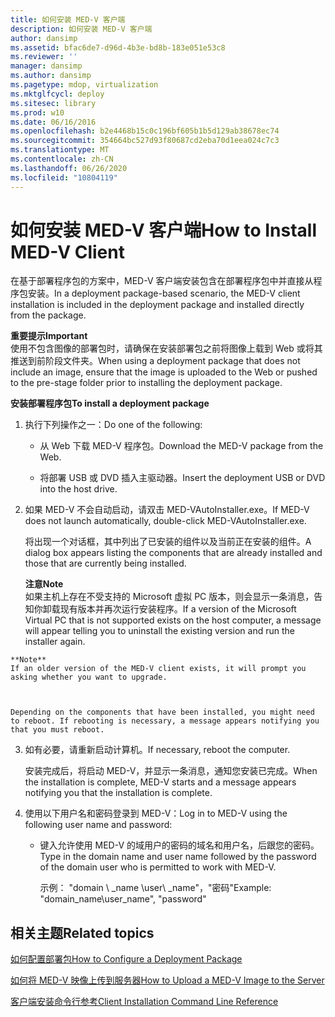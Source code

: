 ```yaml
---
title: 如何安装 MED-V 客户端
description: 如何安装 MED-V 客户端
author: dansimp
ms.assetid: bfac6de7-d96d-4b3e-bd8b-183e051e53c8
ms.reviewer: ''
manager: dansimp
ms.author: dansimp
ms.pagetype: mdop, virtualization
ms.mktglfcycl: deploy
ms.sitesec: library
ms.prod: w10
ms.date: 06/16/2016
ms.openlocfilehash: b2e4468b15c0c196bf605b1b5d129ab38678ec74
ms.sourcegitcommit: 354664bc527d93f80687cd2eba70d1eea024c7c3
ms.translationtype: MT
ms.contentlocale: zh-CN
ms.lasthandoff: 06/26/2020
ms.locfileid: "10804119"
---
```

# <span data-ttu-id="8121b-103">如何安装 MED-V 客户端</span><span class="sxs-lookup"><span data-stu-id="8121b-103">How to Install MED-V Client</span></span>


<span data-ttu-id="8121b-104">在基于部署程序包的方案中，MED-V 客户端安装包含在部署程序包中并直接从程序包安装。</span><span class="sxs-lookup"><span data-stu-id="8121b-104">In a deployment package-based scenario, the MED-V client installation is included in the deployment package and installed directly from the package.</span></span>

**<span data-ttu-id="8121b-105">重要提示</span><span class="sxs-lookup"><span data-stu-id="8121b-105">Important</span></span>**  
<span data-ttu-id="8121b-106">使用不包含图像的部署包时，请确保在安装部署包之前将图像上载到 Web 或将其推送到前阶段文件夹。</span><span class="sxs-lookup"><span data-stu-id="8121b-106">When using a deployment package that does not include an image, ensure that the image is uploaded to the Web or pushed to the pre-stage folder prior to installing the deployment package.</span></span>



**<span data-ttu-id="8121b-107">安装部署程序包</span><span class="sxs-lookup"><span data-stu-id="8121b-107">To install a deployment package</span></span>**

1.  <span data-ttu-id="8121b-108">执行下列操作之一：</span><span class="sxs-lookup"><span data-stu-id="8121b-108">Do one of the following:</span></span>

    -   <span data-ttu-id="8121b-109">从 Web 下载 MED-V 程序包。</span><span class="sxs-lookup"><span data-stu-id="8121b-109">Download the MED-V package from the Web.</span></span>

    -   <span data-ttu-id="8121b-110">将部署 USB 或 DVD 插入主驱动器。</span><span class="sxs-lookup"><span data-stu-id="8121b-110">Insert the deployment USB or DVD into the host drive.</span></span>

2.  <span data-ttu-id="8121b-111">如果 MED-V 不会自动启动，请双击 MED-VAutoInstaller.exe。</span><span class="sxs-lookup"><span data-stu-id="8121b-111">If MED-V does not launch automatically, double-click MED-VAutoInstaller.exe.</span></span>

    <span data-ttu-id="8121b-112">将出现一个对话框，其中列出了已安装的组件以及当前正在安装的组件。</span><span class="sxs-lookup"><span data-stu-id="8121b-112">A dialog box appears listing the components that are already installed and those that are currently being installed.</span></span>

    **<span data-ttu-id="8121b-113">注意</span><span class="sxs-lookup"><span data-stu-id="8121b-113">Note</span></span>**  
    <span data-ttu-id="8121b-114">如果主机上存在不受支持的 Microsoft 虚拟 PC 版本，则会显示一条消息，告知你卸载现有版本并再次运行安装程序。</span><span class="sxs-lookup"><span data-stu-id="8121b-114">If a version of the Microsoft Virtual PC that is not supported exists on the host computer, a message will appear telling you to uninstall the existing version and run the installer again.</span></span>



~~~
**Note**  
If an older version of the MED-V client exists, it will prompt you asking whether you want to upgrade.



Depending on the components that have been installed, you might need to reboot. If rebooting is necessary, a message appears notifying you that you must reboot.
~~~

3. <span data-ttu-id="8121b-115">如有必要，请重新启动计算机。</span><span class="sxs-lookup"><span data-stu-id="8121b-115">If necessary, reboot the computer.</span></span>

   <span data-ttu-id="8121b-116">安装完成后，将启动 MED-V，并显示一条消息，通知您安装已完成。</span><span class="sxs-lookup"><span data-stu-id="8121b-116">When the installation is complete, MED-V starts and a message appears notifying you that the installation is complete.</span></span>

4. <span data-ttu-id="8121b-117">使用以下用户名和密码登录到 MED-V：</span><span class="sxs-lookup"><span data-stu-id="8121b-117">Log in to MED-V using the following user name and password:</span></span>

   -   <span data-ttu-id="8121b-118">键入允许使用 MED-V 的域用户的密码的域名和用户名，后跟您的密码。</span><span class="sxs-lookup"><span data-stu-id="8121b-118">Type in the domain name and user name followed by the password of the domain user who is permitted to work with MED-V.</span></span>

       <span data-ttu-id="8121b-119">示例： "domain \ _name \\user\ _name"，"密码"</span><span class="sxs-lookup"><span data-stu-id="8121b-119">Example: "domain\_name\\user\_name", "password"</span></span>

## <span data-ttu-id="8121b-120">相关主题</span><span class="sxs-lookup"><span data-stu-id="8121b-120">Related topics</span></span>


[<span data-ttu-id="8121b-121">如何配置部署包</span><span class="sxs-lookup"><span data-stu-id="8121b-121">How to Configure a Deployment Package</span></span>](how-to-configure-a-deployment-package.md)

[<span data-ttu-id="8121b-122">如何将 MED-V 映像上传到服务器</span><span class="sxs-lookup"><span data-stu-id="8121b-122">How to Upload a MED-V Image to the Server</span></span>](how-to-upload-a-med-v-image-to-the-server.md)

[<span data-ttu-id="8121b-123">客户端安装命令行参考</span><span class="sxs-lookup"><span data-stu-id="8121b-123">Client Installation Command Line Reference</span></span>](client-installation-command-line-reference.md)









